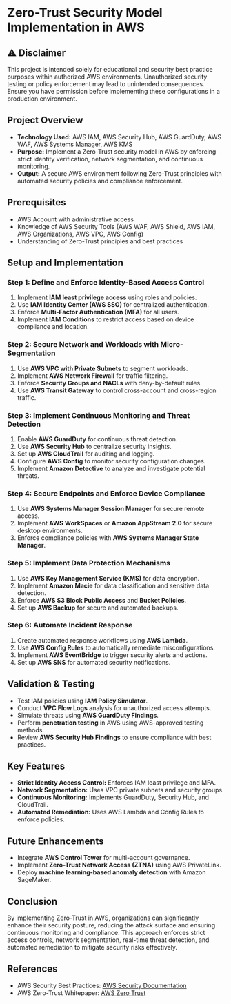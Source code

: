 # Zero-Trust Security Model Implementation in AWS

## ⚠️ Disclaimer
This project is intended solely for educational and security best practice purposes within authorized AWS environments. Unauthorized security testing or policy enforcement may lead to unintended consequences. Ensure you have permission before implementing these configurations in a production environment.

## Project Overview
- **Technology Used:** AWS IAM, AWS Security Hub, AWS GuardDuty, AWS WAF, AWS Systems Manager, AWS KMS
- **Purpose:** Implement a Zero-Trust security model in AWS by enforcing strict identity verification, network segmentation, and continuous monitoring.
- **Output:** A secure AWS environment following Zero-Trust principles with automated security policies and compliance enforcement.

## Prerequisites
- AWS Account with administrative access
- Knowledge of AWS Security Tools (AWS WAF, AWS Shield, AWS IAM, AWS Organizations, AWS VPC, AWS Config)
- Understanding of Zero-Trust principles and best practices

## Setup and Implementation
### Step 1: Define and Enforce Identity-Based Access Control
1. Implement **IAM least privilege access** using roles and policies.
2. Use **IAM Identity Center (AWS SSO)** for centralized authentication.
3. Enforce **Multi-Factor Authentication (MFA)** for all users.
4. Implement **IAM Conditions** to restrict access based on device compliance and location.

### Step 2: Secure Network and Workloads with Micro-Segmentation
1. Use **AWS VPC with Private Subnets** to segment workloads.
2. Implement **AWS Network Firewall** for traffic filtering.
3. Enforce **Security Groups and NACLs** with deny-by-default rules.
4. Use **AWS Transit Gateway** to control cross-account and cross-region traffic.

### Step 3: Implement Continuous Monitoring and Threat Detection
1. Enable **AWS GuardDuty** for continuous threat detection.
2. Use **AWS Security Hub** to centralize security insights.
3. Set up **AWS CloudTrail** for auditing and logging.
4. Configure **AWS Config** to monitor security configuration changes.
5. Implement **Amazon Detective** to analyze and investigate potential threats.

### Step 4: Secure Endpoints and Enforce Device Compliance
1. Use **AWS Systems Manager Session Manager** for secure remote access.
2. Implement **AWS WorkSpaces** or **Amazon AppStream 2.0** for secure desktop environments.
3. Enforce compliance policies with **AWS Systems Manager State Manager**.

### Step 5: Implement Data Protection Mechanisms
1. Use **AWS Key Management Service (KMS)** for data encryption.
2. Implement **Amazon Macie** for data classification and sensitive data detection.
3. Enforce **AWS S3 Block Public Access** and **Bucket Policies**.
4. Set up **AWS Backup** for secure and automated backups.

### Step 6: Automate Incident Response
1. Create automated response workflows using **AWS Lambda**.
2. Use **AWS Config Rules** to automatically remediate misconfigurations.
3. Implement **AWS EventBridge** to trigger security alerts and actions.
4. Set up **AWS SNS** for automated security notifications.

## Validation & Testing
- Test IAM policies using **IAM Policy Simulator**.
- Conduct **VPC Flow Logs** analysis for unauthorized access attempts.
- Simulate threats using **AWS GuardDuty Findings**.
- Perform **penetration testing** in AWS using AWS-approved testing methods.
- Review **AWS Security Hub Findings** to ensure compliance with best practices.

## Key Features
- **Strict Identity Access Control:** Enforces IAM least privilege and MFA.
- **Network Segmentation:** Uses VPC private subnets and security groups.
- **Continuous Monitoring:** Implements GuardDuty, Security Hub, and CloudTrail.
- **Automated Remediation:** Uses AWS Lambda and Config Rules to enforce policies.

## Future Enhancements
- Integrate **AWS Control Tower** for multi-account governance.
- Implement **Zero-Trust Network Access (ZTNA)** using AWS PrivateLink.
- Deploy **machine learning-based anomaly detection** with Amazon SageMaker.

## Conclusion
By implementing Zero-Trust in AWS, organizations can significantly enhance their security posture, reducing the attack surface and ensuring continuous monitoring and compliance. This approach enforces strict access controls, network segmentation, real-time threat detection, and automated remediation to mitigate security risks effectively.

## References
- AWS Security Best Practices: [AWS Security Documentation](https://docs.aws.amazon.com/security/)
- AWS Zero-Trust Whitepaper: [AWS Zero Trust](https://aws.amazon.com/security/zero-trust/)
